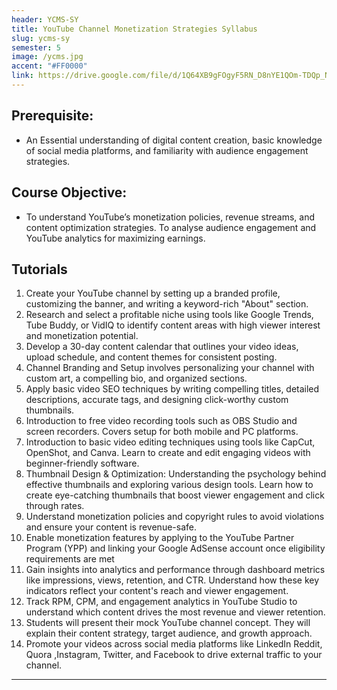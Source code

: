 ```yaml
---
header: YCMS-SY
title: YouTube Channel Monetization Strategies Syllabus
slug: ycms-sy
semester: 5
image: /ycms.jpg
accent: "#FF0000"
link: https://drive.google.com/file/d/1Q64XB9gFOgyF5RN_D8nYE1QOm-TDQp_N/view?usp=sharing
---
```


## Prerequisite:

- An Essential understanding of digital content creation, basic knowledge of social media platforms, and familiarity with audience engagement strategies.

## Course Objective:

- To understand YouTube’s monetization policies, revenue streams, and content optimization strategies. To analyse audience engagement and YouTube analytics for maximizing earnings.

## Tutorials

1. Create your YouTube channel by setting up a branded profile, customizing the banner, and writing a keyword-rich "About" section.
2. Research and select a profitable niche using tools like Google Trends, Tube Buddy, or VidIQ to identify content areas with high viewer interest and monetization potential.
3. Develop a 30-day content calendar that outlines your video ideas, upload schedule, and content themes for consistent posting.
4. Channel Branding and Setup involves personalizing your channel with custom art, a compelling bio, and organized sections.
5. Apply basic video SEO techniques by writing compelling titles, detailed descriptions, accurate tags, and designing click-worthy custom thumbnails.
6. Introduction to free video recording tools such as OBS Studio and screen recorders. Covers setup for both mobile and PC platforms.
7. Introduction to basic video editing techniques using tools like CapCut, OpenShot, and Canva. Learn to create and edit engaging videos with beginner-friendly software.
8. Thumbnail Design & Optimization: Understanding the psychology behind effective thumbnails and exploring various design tools. Learn how to create eye-catching thumbnails that boost viewer engagement and click through rates.
9. Understand monetization policies and copyright rules to avoid violations and ensure your content is revenue-safe.
10. Enable monetization features by applying to the YouTube Partner Program (YPP) and linking your Google AdSense account once eligibility requirements are met
11. Gain insights into analytics and performance through dashboard metrics like impressions, views, retention, and CTR. Understand how these key indicators reflect your content's reach and viewer engagement.
12. Track RPM, CPM, and engagement analytics in YouTube Studio to understand which content drives the most revenue and viewer retention.
13. Students will present their mock YouTube channel concept. They will explain their content strategy, target audience, and growth approach.
14. Promote your videos across social media platforms like LinkedIn Reddit, Quora ,Instagram, Twitter, and Facebook to drive external traffic to your channel.

---
